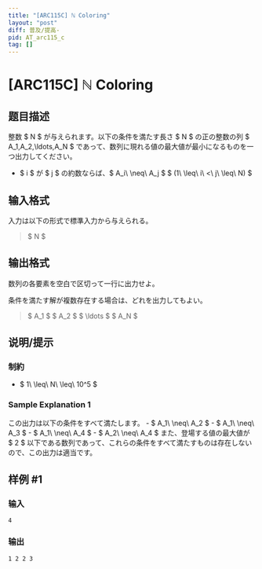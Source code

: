 ```yaml
---
title: "[ARC115C] ℕ Coloring"
layout: "post"
diff: 普及/提高-
pid: AT_arc115_c
tag: []
---
```


# [ARC115C] ℕ Coloring

## 题目描述

[problemUrl]: https://atcoder.jp/contests/arc115/tasks/arc115_c

整数 $ N $ が与えられます。以下の条件を満たす長さ $ N $ の正の整数の列 $ A_1,A_2,\ldots,A_N $ であって、数列に現れる値の最大値が最小になるものを一つ出力してください。

- $ i $ が $ j $ の約数ならば、$ A_i\ \neq\ A_j $ $ (1\ \leq\ i\ <\ j\ \leq\ N) $

## 输入格式

入力は以下の形式で標準入力から与えられる。

> $ N $

## 输出格式

数列の各要素を空白で区切って一行に出力せよ。

条件を満たす解が複数存在する場合は、どれを出力してもよい。

> $ A_1 $ $ A_2 $ $ \ldots $ $ A_N $

## 说明/提示

### 制約

- $ 1\ \leq\ N\ \leq\ 10^5 $

### Sample Explanation 1

この出力は以下の条件をすべて満たします。 - $ A_1\ \neq\ A_2 $ - $ A_1\ \neq\ A_3 $ - $ A_1\ \neq\ A_4 $ - $ A_2\ \neq\ A_4 $ また、登場する値の最大値が $ 2 $ 以下である数列であって、これらの条件をすべて満たすものは存在しないので、この出力は適当です。

## 样例 #1

### 输入

```
4
```

### 输出

```
1 2 2 3
```

